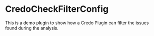 # CredoCheckFilterConfig

This is a demo plugin to show how a Credo Plugin can filter the issues found during the analysis.

